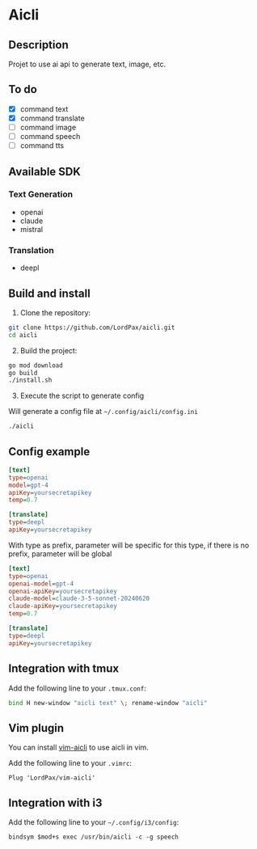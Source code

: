 # Aicli

## Description

Projet to use ai api to generate text, image, etc.

## To do

- [x] command text
- [x] command translate
- [ ] command image
- [ ] command speech
- [ ] command tts

## Available SDK

### Text Generation

- openai
- claude
- mistral

### Translation

- deepl

## Build and install

1. Clone the repository:

```bash
git clone https://github.com/LordPax/aicli.git
cd aicli
```

2. Build the project:

```bash
go mod download
go build
./install.sh
```

3. Execute the script to generate config

Will generate a config file at `~/.config/aicli/config.ini`

```bash
./aicli
```

## Config example

```ini
[text]
type=openai
model=gpt-4
apiKey=yoursecretapikey
temp=0.7

[translate]
type=deepl
apiKey=yoursecretapikey
```

With type as prefix, parameter will be specific for this type, if there is no prefix, parameter will be global

```ini
[text]
type=openai
openai-model=gpt-4
openai-apiKey=yoursecretapikey
claude-model=claude-3-5-sonnet-20240620
claude-apiKey=yoursecretapikey
temp=0.7

[translate]
type=deepl
apiKey=yoursecretapikey
```

## Integration with tmux

Add the following line to your `.tmux.conf`:

```bash
bind H new-window "aicli text" \; rename-window "aicli"
```

## Vim plugin

You can install [vim-aicli](https://github.com/LordPax/vim-aicli) to use aicli in vim.

Add the following line to your `.vimrc`:

```vim
Plug 'LordPax/vim-aicli'
```

## Integration with i3

Add the following line to your `~/.config/i3/config`:

```
bindsym $mod+s exec /usr/bin/aicli -c -g speech
```

